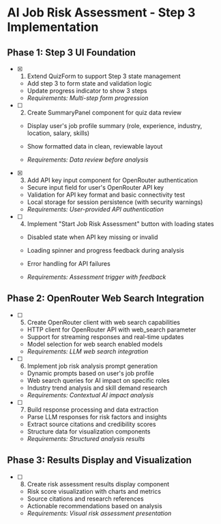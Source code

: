 # AI Job Risk Assessment - Step 3 Implementation

## Phase 1: Step 3 UI Foundation
- [x] 1. Extend QuizForm to support Step 3 state management


  - Add step 3 to form state and validation logic
  - Update progress indicator to show 3 steps
  - _Requirements: Multi-step form progression_



- [ ] 2. Create SummaryPanel component for quiz data review
  - Display user's job profile summary (role, experience, industry, location, salary, skills)


  - Show formatted data in clean, reviewable layout
  - _Requirements: Data review before analysis_

- [x] 3. Add API key input component for OpenRouter authentication



  - Secure input field for user's OpenRouter API key
  - Validation for API key format and basic connectivity test
  - Local storage for session persistence (with security warnings)
  - _Requirements: User-provided API authentication_



- [ ] 4. Implement "Start Job Risk Assessment" button with loading states
  - Disabled state when API key missing or invalid
  - Loading spinner and progress feedback during analysis


  - Error handling for API failures
  - _Requirements: Assessment trigger with feedback_

## Phase 2: OpenRouter Web Search Integration


- [ ] 5. Create OpenRouter client with web search capabilities
  - HTTP client for OpenRouter API with web_search parameter
  - Support for streaming responses and real-time updates
  - Model selection for web search enabled models
  - _Requirements: LLM web search integration_




- [ ] 6. Implement job risk analysis prompt generation
  - Dynamic prompts based on user's job profile
  - Web search queries for AI impact on specific roles
  - Industry trend analysis and skill demand research
  - _Requirements: Contextual AI impact analysis_

- [ ] 7. Build response processing and data extraction
  - Parse LLM responses for risk factors and insights
  - Extract source citations and credibility scores
  - Structure data for visualization components
  - _Requirements: Structured analysis results_

## Phase 3: Results Display and Visualization
- [ ] 8. Create risk assessment results display component
  - Risk score visualization with charts and metrics
  - Source citations and research references
  - Actionable recommendations based on analysis
  - _Requirements: Visual risk assessment presentation_